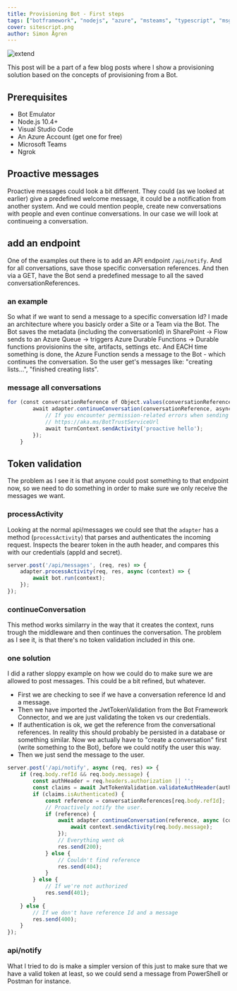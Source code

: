 ```yaml
---
title: Provisioning Bot - First steps
tags: ["botframework", "nodejs", "azure", "msteams", "typescript", "msgraph"]
cover: sitescript.png
author: Simon Ågren
---
```


![extend](./sitescript.png)

This post will be a part of a few blog posts where I show a provisioning solution based on the concepts of provisioning from a Bot. 

## Prerequisites 

- Bot Emulator
- Node.js 10.4+
- Visual Studio Code
- An Azure Account (get one for free)
- Microsoft Teams
- Ngrok

## Proactive messages
Proactive messages could look a bit different. They could (as we looked at earlier) give a predefined welcome message, it could be a notification from another system. And we could mention people, create new conversations with people and even continue conversations.
In our case we will look at continueing a conversation.

## add an endpoint
One of the examples out there is to add an API endpoint `/api/notify`. And for all conversations, save those specific conversation references.
And then via a GET, have the Bot send a predefined message to all the saved conversationReferences.

### an example
So what if we want to send a message to a specific conversation Id?
I made an architecture where you basicly order a Site or a Team via the Bot. The Bot saves the metadata (including the conversationId) in SharePoint -> Flow sends to an Azure Queue -> triggers Azure Durable Functions -> Durable functions provisionins the site, artifacts, settings etc. And EACH time something is done, the Azure Function sends a message to the Bot - which continues the conversation. 
So the user get's messages like: "creating lists...", "finished creating lists".

### message all conversations 
```typescript
for (const conversationReference of Object.values(conversationReferences)) {
        await adapter.continueConversation(conversationReference, async turnContext => {
            // If you encounter permission-related errors when sending this message, see
            // https://aka.ms/BotTrustServiceUrl
            await turnContext.sendActivity('proactive hello');
        });
    }
```

## Token validation
The problem as I see it is that anyone could post something to that endpoint now, so we need to do something in order to make sure we only receive the messages we want. 

### processActivity
Looking at the normal api/messages we could see that the `adapter` has a method (`processActivity`) that parses and authenticates the incoming request. Inspects the bearer token in the auth header, and compares this with our credentials (appId and secret).

```typescript
server.post('/api/messages', (req, res) => {
    adapter.processActivity(req, res, async (context) => {
        await bot.run(context);
    });
});
```
### continueConversation
This method works similarry in the way that it creates the context, runs trough the middleware and then continues the conversation. The problem as I see it, is that there's no token validation included in this one.

### one solution
I did a rather sloppy example on how we could do to make sure we are allowed to post messages. This could be a bit refined, but whatever.

- First we are checking to see if we have a conversation reference Id and a message.
- Then we have imported the JwtTokenValidation from the Bot Framework Connector, and we are just validating the token vs our credentials.
- If authentication is ok, we get the reference from the conversational references. In reality this should probably be persisted in a database or something similar. Now we actually have to "create a conversation" first (write something to the Bot), before we could notify the user this way.
- Then we just send the message to the user.

```typescript
server.post('/api/notify', async (req, res) => {
    if (req.body.refId && req.body.message) {
        const authHeader = req.headers.authorization || '';
        const claims = await JwtTokenValidation.validateAuthHeader(authHeader, credentialsProvider, null, null);
        if (claims.isAuthenticated) {
            const reference = conversationReferences[req.body.refId];
            // Proactively notify the user.
            if (reference) {
                await adapter.continueConversation(reference, async (context) => {
                    await context.sendActivity(req.body.message);
                });
                // Everything went ok
                res.send(200);
            } else {
                // Couldn't find reference
                res.send(404);
            }
        } else {
            // If we're not authorized
            res.send(401);
        }
    } else {
        // If we don't have reference Id and a message
        res.send(400);
    }
});
```

### api/notify
What I tried to do is make a simpler version of this just to make sure that we have a valid token at least, so we could send a message from PowerShell or Postman for instance.


